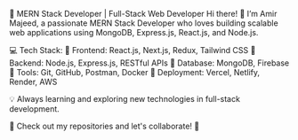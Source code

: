 🚀 MERN Stack Developer | Full-Stack Web Developer
Hi there! 👋 I’m Amir Majeed, a passionate MERN Stack Developer who loves building scalable web applications using MongoDB, Express.js, React.js, and Node.js.

💻 Tech Stack:
🔹 Frontend: React.js, Next.js, Redux, Tailwind CSS
🔹 Backend: Node.js, Express.js, RESTful APIs
🔹 Database: MongoDB, Firebase
🔹 Tools: Git, GitHub, Postman, Docker
🔹 Deployment: Vercel, Netlify, Render, AWS

💡 Always learning and exploring new technologies in full-stack development.

📌 Check out my repositories and let's collaborate! 🚀

